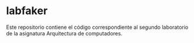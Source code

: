 # labfaker

Este repositorio contiene el código correspondiente al segundo laboratorio de la asignatura Arquitectura de 
computadores.
